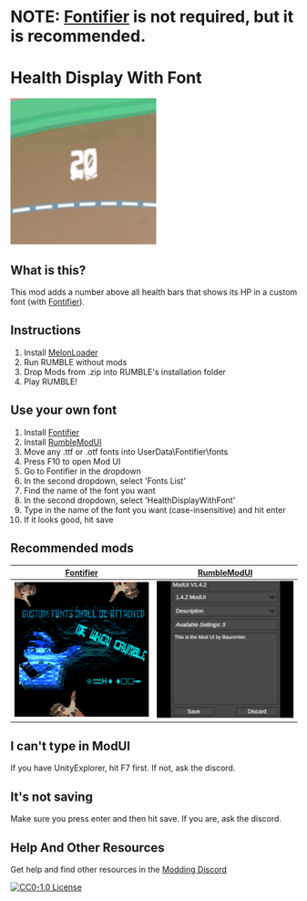 # NOTE: [Fontifier](https://thunderstore.io/c/rumble/p/ninjaguardian/Fontifier) is not required, but it is recommended.
#
# Health Display With Font
![Photo](https://raw.githubusercontent.com/ninjaguardian/HealthDisplayWithFont/master/icon.png)

## What is this?
This mod adds a number above all health bars that shows its HP in a custom font (with [Fontifier](https://thunderstore.io/c/rumble/p/ninjaguardian/Fontifier)).

## Instructions
1. Install [MelonLoader](https://github.com/LavaGang/MelonLoader)
2. Run RUMBLE without mods
3. Drop Mods from .zip into RUMBLE's installation folder
5. Play RUMBLE!

## Use your own font
1. Install [Fontifier](https://thunderstore.io/c/rumble/p/ninjaguardian/Fontifier)
2. Install [RumbleModUI](https://thunderstore.io/c/rumble/p/Baumritter/RumbleModUI)
3. Move any .ttf or .otf fonts into UserData\Fontifier\fonts
4. Press F10 to open Mod UI
5. Go to Fontifier in the dropdown
6. In the second dropdown, select 'Fonts List'
7. Find the name of the font you want
8. In the second dropdown, select 'HealthDisplayWithFont'
9. Type in the name of the font you want (case-insensitive) and hit enter
10. If it looks good, hit save

## Recommended mods
| [Fontifier](https://thunderstore.io/c/rumble/p/ninjaguardian/Fontifier) | [RumbleModUI](https://thunderstore.io/c/rumble/p/Baumritter/RumbleModUI) |
|--|--|
| [![Photo](https://raw.githubusercontent.com/ninjaguardian/Fontifier/master/icon.png)](https://thunderstore.io/c/rumble/p/ninjaguardian/Fontifier) | [![Photo](https://raw.githubusercontent.com/Baumritter/Rumble_RumbleModUI/refs/heads/main/ThunderstoreStuff/icon.png)](https://thunderstore.io/c/rumble/p/Baumritter/RumbleModUI) |

## I can't type in ModUI
If you have UnityExplorer, hit F7 first. If not, ask the discord.

## It's not saving
Make sure you press enter and then hit save. If you are, ask the discord.

## Help And Other Resources
Get help and find other resources in the [Modding Discord](https://discord.gg/fsbcnZgzfa)


[![CC0-1.0 License](https://img.shields.io/badge/License-CC0_1.0_Universal-green.svg)](https://github.com/ninjaguardian/HealthDisplayWithFont?tab=CC0-1.0-1-ov-file)
